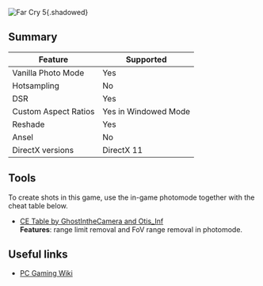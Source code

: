![Far Cry 5](Images\fc5_header.png "Shot by Otis_Inf"){.shadowed}

## Summary

Feature | Supported
--|--
Vanilla Photo Mode | Yes
Hotsampling | No
DSR | Yes
Custom Aspect Ratios | Yes in Windowed Mode
Reshade | Yes
Ansel | No
DirectX versions | DirectX 11
 
## Tools

To create shots in this game, use the in-game photomode together with the cheat table below.

* [CE Table by GhostIntheCamera and Otis_Inf](..\CheatTables\FarCry5_v5.CT)  
**Features**: range limit removal and FoV range removal in photomode.

## Useful links

* [PC Gaming Wiki](https://pcgamingwiki.com/wiki/Far_Cry_5)